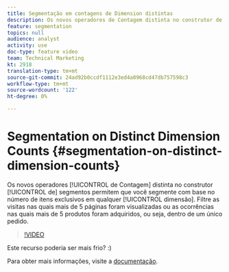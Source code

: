 ```yaml
---
title: Segmentação em contagens de Dimension distintas
description: Os novos operadores de Contagem distinta no construtor de segmentos permitem que você segmente com base no número de itens exclusivos em qualquer dimensão. Filtre as visitas nas quais mais de 5 páginas foram visualizadas ou as ocorrências nas quais mais de 5 produtos foram adquiridos, ou seja, dentro de um único pedido.
feature: segmentation
topics: null
audience: analyst
activity: use
doc-type: feature video
team: Technical Marketing
kt: 2918
translation-type: tm+mt
source-git-commit: 24ad92b0ccdf1112e3ed4a0968cd47db757598c3
workflow-type: tm+mt
source-wordcount: '122'
ht-degree: 0%

---
```



# Segmentation on Distinct Dimension Counts {#segmentation-on-distinct-dimension-counts}

Os novos operadores [!UICONTROL de Contagem] distinta no construtor [!UICONTROL de] segmentos permitem que você segmente com base no número de itens exclusivos em qualquer [!UICONTROL dimensão]. Filtre as visitas nas quais mais de 5 páginas foram visualizadas ou as ocorrências nas quais mais de 5 produtos foram adquiridos, ou seja, dentro de um único pedido.

>[!VIDEO](https://video.tv.adobe.com/v/27257/?quality=9)

Este recurso poderia ser mais frio? :)

Para obter mais informações, visite a [documentação](https://marketing.adobe.com/resources/help/en_US/analytics/segment/seg_operators.html).
